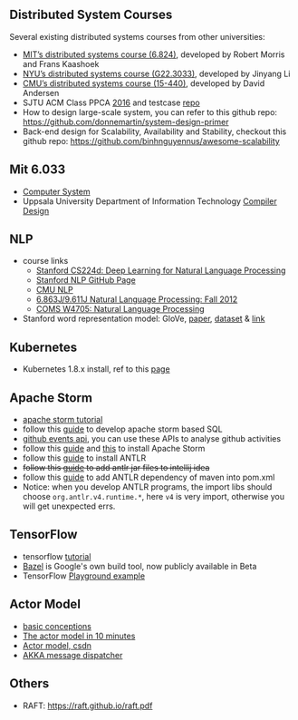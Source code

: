 ## Distributed System Courses
Several existing distributed systems courses from other universities:
- [MIT’s distributed systems course (6.824)](https://pdos.csail.mit.edu/6.824/), developed by Robert Morris and Frans Kaashoek
- [NYU’s distributed systems course (G22.3033)](http://www.news.cs.nyu.edu/~jinyang/fa16-ds/), developed by Jinyang Li
- [CMU’s distributed systems course (15-440)](http://www.cs.cmu.edu/~dga/15-440/F10/), developed by David Andersen
- SJTU ACM Class PPCA [2016](https://acm.sjtu.edu.cn/wiki/PPCA_2016) and testcase [repo](https://bitbucket.org/abcdabcd987/ppca-gfs)
- How to design large-scale system, you can refer to this github repo: <https://github.com/donnemartin/system-design-primer>
- Back-end design for Scalability, Availability and Stability, checkout this github repo: <https://github.com/binhnguyennus/awesome-scalability>

## Mit 6.033
- [Computer System](http://web.mit.edu/6.033/www/)
- Uppsala University Department of Information Technology [Compiler Design](http://user.it.uu.se/~kostis/Teaching/KT1-11/Slides/)

## NLP
- course links
  - [Stanford CS224d: Deep Learning for Natural Language Processing](http://cs224d.stanford.edu/)
  - [Stanford NLP GitHub Page](https://github.com/stanfordnlp/)
  - [CMU NLP](http://demo.clab.cs.cmu.edu/NLP/)
  - [6.863J/9.611J Natural Language Processing: Fall 2012](http://web.mit.edu/6.863/www/fall2012/)
  - [COMS W4705: Natural Language Processing](http://www.cs.columbia.edu/~cs4705/)
- Stanford word representation model: GloVe, [paper](https://nlp.stanford.edu/pubs/glove.pdf), [dataset](https://nlp.stanford.edu/data/) & [link](https://nlp.stanford.edu/projects/glove/)

## Kubernetes
- Kubernetes 1.8.x install, ref to this [page](https://www.kubernetes.org.cn/3096.html)


## Apache Storm
- [apache storm tutorial](http://www.tutorialspoint.com/apache_storm/index.htm)
- follow this [guide](http://storm.apache.org/releases/2.0.0-SNAPSHOT/storm-sql-internal.html) to develop apache storm based SQL
- [github events api](https://developer.github.com/v3/activity/events/), you can use these APIs to analyse github activities
- follow this [guide](https://www.tutorialspoint.com/apache_storm/apache_storm_installation.htm) and [this](http://www.powerxing.com/install-storm/) to install Apache Storm
- follow this [guide](https://github.com/antlr/antlr4/blob/master/doc/getting-started.md) to install ANTLR
- ~~follow this [guide](https://stackoverflow.com/questions/21051991/importing-jar-file-into-intellij-idea) to add antlr jar files to intellij idea~~
- follow this [guide](http://mvnrepository.com/artifact/org.antlr/antlr4-runtime/4.7) to add ANTLR dependency of maven into pom.xml
- Notice: when you develop ANTLR programs, the import libs should choose `org.antlr.v4.runtime.*`, here `v4` is very import, otherwise you will get unexpected errs.

## TensorFlow
- tensorflow [tutorial](https://www.tensorflow.org/versions/r0.12/get_started/index.html)
- [Bazel](https://github.com/bazelbuild/bazel) is Google's own build tool, now publicly available in Beta
- TensorFlow [Playground example](http://playground.tensorflow.org)

## Actor Model
- [basic conceptions](https://en.wikipedia.org/wiki/Actor_model)
- [The actor model in 10 minutes](http://www.brianstorti.com/the-actor-model/)
- [Actor model, csdn](http://blog.csdn.net/gulianchao/article/details/7249117)
- [AKKA message dispatcher ](http://rerun.me/2014/09/19/akka-notes-actor-messaging-1/)

## Others
- RAFT: <https://raft.github.io/raft.pdf>

